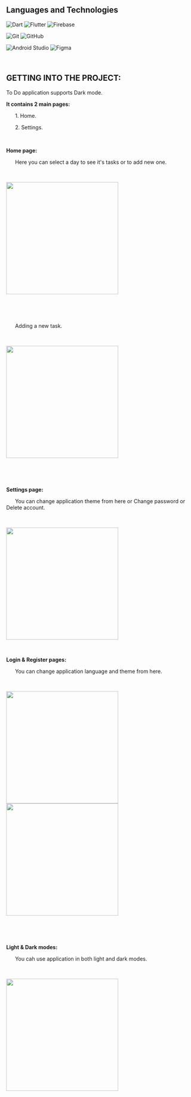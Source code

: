 

&nbsp;

## Languages and Technologies
![Dart](https://img.shields.io/badge/dart-%230175C2.svg?style=for-the-badge&logo=dart&logoColor=white)
![Flutter](https://img.shields.io/badge/Flutter-%2302569B.svg?style=for-the-badge&logo=Flutter&logoColor=white)
![Firebase](https://img.shields.io/badge/firebase-%23039BE5.svg?style=for-the-badge&logo=firebase)

![Git](https://img.shields.io/badge/git-%23F05033.svg?style=for-the-badge&logo=git&logoColor=white)
![GitHub](https://img.shields.io/badge/github-%23121011.svg?style=for-the-badge&logo=github&logoColor=white)

![Android Studio](https://img.shields.io/badge/Android%20Studio-3DDC84.svg?style=for-the-badge&logo=android-studio&logoColor=white)
![Figma](https://img.shields.io/badge/figma-%23F24E1E.svg?style=for-the-badge&logo=figma&logoColor=white)

&nbsp;

## GETTING INTO THE PROJECT:
To Do application supports Dark mode.

**It contains 2 main pages:**

&nbsp; &nbsp; &nbsp; 1. Home.

&nbsp; &nbsp; &nbsp; 2. Settings.

&nbsp;

**Home page:**

&nbsp; &nbsp; &nbsp; Here you can select a day to see it's tasks or to add new one.

&nbsp;

<img src="https://github.com/bstawy/To-Do/blob/master/screenshots/home.jpg" width="300" /> 

&nbsp;


&nbsp;

&nbsp; &nbsp; &nbsp; Adding a new task.

&nbsp;

<img src="https://github.com/bstawy/To-Do/blob/master/screenshots/add_task.jpg" width="300" />

&nbsp;

<!--
&nbsp;

&nbsp; &nbsp; &nbsp; Edit existing task

&nbsp;

 <img src="https://github.com/bstawy/Islami/blob/master/screenshots/HadethTab.gif" width="300" />

&nbsp;


&nbsp;

&nbsp; &nbsp; &nbsp; Remove task 

&nbsp;

 <img src="https://github.com/bstawy/Islami/blob/master/screenshots/HadethTab.gif" width="300" /> 

&nbsp;


&nbsp;

&nbsp; &nbsp; &nbsp; Or mark as complete

&nbsp;

 <img src="https://github.com/bstawy/Islami/blob/master/screenshots/HadethTab.gif" width="300" />

&nbsp;
-->

&nbsp;

**Settings page:**

&nbsp; &nbsp; &nbsp; You can change application theme from here or Change password or Delete account.

&nbsp;

<img src="https://github.com/bstawy/To-Do/blob/master/screenshots/settings.jpg" width="300" />

&nbsp;

**Login & Register pages:**

&nbsp; &nbsp; &nbsp; You can change application language and theme from here.

&nbsp;

<img src="https://github.com/bstawy/To-Do/blob/master/screenshots/login.jpg" width="300" />

<img src="https://github.com/bstawy/To-Do/blob/master/screenshots/register.jpg" width="300" />

&nbsp;


&nbsp;

**Light & Dark modes:**

&nbsp; &nbsp; &nbsp; You cah use application in both light and dark modes.

&nbsp;

<img src="https://github.com/bstawy/To-Do/blob/master/screenshots/home_dark.jpg" width="300" />

&nbsp;
